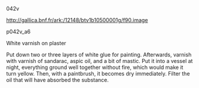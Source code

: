 042v

http://gallica.bnf.fr/ark:/12148/btv1b10500001g/f90.image

p042v_a6

White varnish on plaster

Put down two or three layers of white glue for painting. Afterwards, varnish with varnish of sandarac, aspic oil, and a bit of mastic. Put it into a vessel at night, everything ground well together without fire, which would make it turn yellow. Then, with a paintbrush, it becomes dry immediately. Filter the oil that will have absorbed the substance.
